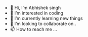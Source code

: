 - 👋 Hi, I’m Abhishek singh
- 👀 I’m interested in coding
- 🌱 I’m currently learning new things
- 💞️ I’m looking to collaborate on..
- 📫 How to reach me ...

<!---
Abhisheksingh734/Abhisheksingh734 is a ✨ special ✨ repository because its `README.md` (this file) appears on your GitHub profile.
You can click the Preview link to take a look at your changes.
--->
